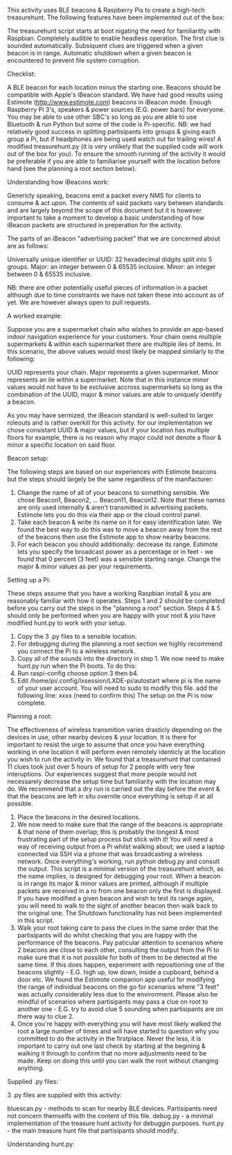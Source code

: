 This activity uses BLE beacons & Raspberry Pis to create a high-tech treasurehunt. The following features have been implemented out of the box:

The treasurehunt script starts at boot nigating the need for familiaritty with Raspbian.
Completely audible to enable headless operation.
The first clue is sounded automatically. Subsiquent clues are triggered when a given beacon is in range.
Automatic shutdown when a given beacon is encountered to prevent file system corruption.

Checklist:

A BLE beacon for each location minus the starting one. Beacons should be compatible with Apple's iBeacon standard. We have had good results using Estimote (http://www.estimote.com) beacons in iBeacon mode.
Enough Raspberry Pi 3's, speakers & power sources (E.G. power bars) for everyone. You may be able to use other SBC's so long as you are able to use Bluetooth & run Python but some of the code is Pi-specific. NB: we had relatively good success in splitting partisipants into groups & giving each group a Pi, but if headphones are being used watch out for trailing wires!
A modified treasurehunt.py (it is very unlikely that the supplied code will work out of the box for you).
To ensure the smooth running of the activity it would be preferable if you are able to familiarise yourself with the location before hand (see the planning a root section below).

Understanding how iBeacons work:

Genericly speaking, beacons emit a packet every NMS for clients to consume & act upon. The contents of said packets vary between standards and are largely beyond the scope of this document but it is however important to take a moment to develop a basic understanding of how iBeacon packets are structured in preperation for the activity.

The parts of an iBeacon "advertising packet" that we are concerned about are as follows:

Universally unique identifier or UUID: 32 hexadecimal didgits split into 5 groups.
Major: an integer between 0 & 65535 inclusive.
Minor: an integer between 0 & 65535 inclusive.

NB: there are other potentially useful pieces of information in a packet although due to time constraints we have not taken these into account as of yet. We are however always open to pull requests.

A worked example:

Suppose you are a supermarket chain who wishes to provide an app-based indoor navigation experience for your customers. Your chain owns multiple supermarkets & within each supermarket there are multiple iles of items. In this scenario, the above values would most likely be mapped similarly to the following:

UUID represents your chain.
Major represents a given supermarket.
Minor represents an ile within a supermarket.
Note that in this instance minor values would not have to be exclusive accross supermarkets so long as the combination of the UUID, major & minor values are able to uniquely identify a beacon.

As you may have sermized, the iBeacon standard is well-suited to larger roleouts and is rather overkill for this activity. for our implementation we chose consistant UUID & major values, but if your location has multiple floors for example, there is no reason why major could not denote a floor & minor a specific location on said floor.

Beacon setup:

The following steps are based on our experiences with Estimote beacons but the steps should largely be the same regardless of the manifacturer:

1. Change the name of all of your beacons to something sensible. We chose Beacon1, Beacon2, ... Beacon11, Beacon12. Note that these names are only used internally & aren't transmitted in advertising packets. Estimote lets you do this via their app or the cloud control panel.
2. Take each beacon & write its name on it for easy identification later. We found the best way to do this was to move a beacon away from the rest of the beacons then use the Estimote app to show nearby beacons.
3. For each beacon you should additionally:
decrease its range. Estimote lets you specify the broadcast power as a percentage or in feet - we found that 0 percent (3 feet) was a sensible starting range.
Change the major & minor values as per your requirements.

Setting up a Pi:

These steps assume that you have a working Raspbian install & you are reasonably familiar with how it operates. Steps 1 and 2 should be completed before you carry out the steps in the "planning a root" section. Steps 4 & 5 should only be performed when you are happy with your root & you have modified hunt.py to work with your setup.

1. Copy the 3 .py files to a sensible location.
2. For debugging during the planning a root section we highly recommend you connect the Pi to a wireless network.
3. Copy all of the sounds into the directory in step 1.
We now need to make hunt.py run when the Pi boots. To do this:
4. Run
raspi-config
choose option 3 then b4.
5. Edit
/home/pi/.config/lxsession/LXDE-pi/autostart 
where pi is the name of your user account. You will need to sudo to modify this file.
add the following line:
xxxx (need to confirm this)
The setup on the Pi is now complete.

Planning a root:

The effectiveness of wireless transmition varies drasticly depending on the devices in use, other nearby devices & your location. It is there for important to resist the urge to assume that once you have everything working in one location it will perform even remotely identicly at the location you wish to run the activity in.
We found that a treasurehunt that contained 11 clues took just over 5 hours of setup for 2 people with very few interuptions. Our experiences suggest that more people would not necessarely decrease the setup time but familiarity with the location may do. We recommend that a dry run is carried out the day before the event & that the beacons are left in situ overnite once everything is setup if at all possible.

1. Place the beacons in the desired locations.
2. We now need to make sure that the range of the beacons is appropriate & that none of them overlap; this is probably the longest & most frustrating part of the setup process but stick with it! You will need a way of receiving output from a Pi whilst walking about; we used a laptop connected via SSH via a phone that was broadcasting a wireless network. Once everything's working, run
python debug.py
and consult the output.
This script is a minimal version of the treasurehunt which, as the name implies, is designed for debugging your root. When a beacon is in range its major & minor values are printed, although if multiple packets are received in a ro from one beacon only the first is displayed. If you have modified a given beacon and wish to test its range again, you will need to walk to the sight of another beacon then walk back to the original one. The Shutdown functionality has not been implemented in this script.
3. Walk your root taking care to pass the clues in the same order that the partisipants will do whilst checking that you are happy with the performance of the beacons. Pay paticular attention to scenarios where 2 beacons are close to each other, consulting the output from the Pi to make sure that it is not possible for both of them to be detected at the same time. If this does happen, experiment with repositioning one of the beacons slightly - E.G. high up, low down, inside a cupboard, behind a door etc.  We found the Estimote companion app useful for modifying the range of individual beacons on the go for scenarios where "3 feet" was actually considerably less due to the environment. Please also be mindful of scenarios where partisipants may pass a clue on root to another one - E.G. try to avoid clue 5 sounding when partisipants are on there way to clue 2.
4. Once you're happy with everything you will have most likely walked the root a large number of times and will have started to question why you committed to do the activity in the firstplace. Never the less, it is important to carry out one last check by starting at the begining & walking it through to confirm that no more adjustments need to be made. Keep on doing this until you can walk the root without changing anything.

Supplied .py files:

3 .py files are supplied with this activity:

bluescan.py - methods to scan for nearby BLE devices. Partisipants need not concern themselfs with the content of this file.
debug.py - a minimal implementation of the treasure hunt activity for debuggin purposes.
hunt.py - the main treasure hunt file that partisipants should modify.

Understanding hunt.py:

